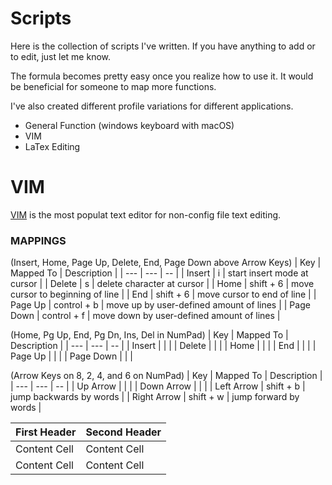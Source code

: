 # Scripts

Here is the collection of scripts I've written. If you have anything to add or to edit, just let me know.

The formula becomes pretty easy once you realize how to use it. It would be beneficial for someone to map more functions. 

I've also created different profile variations for different applications. 
 + General Function (windows keyboard with macOS)
 + VIM
 + LaTex Editing


# VIM

[VIM](https://en.wikipedia.org/wiki/Vim_(text_editor)) is the most populat text editor for non-config file text editing. 

### MAPPINGS
(Insert, Home, Page Up, Delete, End, Page Down above Arrow Keys)
| Key | Mapped To | Description |
| --- | --- | -- |
| Insert | i | start insert mode at cursor |
| Delete | s | delete character at cursor |
| Home | shift + 6 | move cursor to beginning of line |
| End | shift + 6 | move cursor to end of line |
| Page Up | control + b | move up by user-defined amount of lines |
| Page Down | control + f | move down by user-defined amount of lines |


(Home, Pg Up, End, Pg Dn, Ins, Del in NumPad)
| Key | Mapped To | Description |
| --- | --- | -- |
| Insert |  |  |
| Delete |  |  |
| Home |  | |
| End |  |  |
| Page Up |  |  |
| Page Down |  |  |

(Arrow Keys on 8, 2, 4, and 6 on NumPad)
| Key | Mapped To | Description |
| --- | --- | -- |
| Up Arrow |  |  |
| Down Arrow |  |  |
| Left Arrow | shift + b | jump backwards by words |
| Right Arrow | shift + w | jump forward by words |


| First Header  | Second Header |
| ------------- | ------------- |
| Content Cell  | Content Cell  |
| Content Cell  | Content Cell  |
